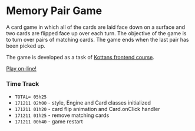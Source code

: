 # Memory Pair Game

A card game in which all of the cards are laid face down on a surface
and two cards are flipped face up over each turn.
The objective of the game is to turn over pairs of matching cards.
The game ends when the last pair has been picked up.

The game is developed as a task of
[Kottans frontend course](https://github.com/OleksiyRudenko/kottans_frontend).

[Play on-line!](https://oleksiyrudenko.github.io/memory-pair-game/)

### Time Track

* `TOTAL= 05h25`
* `171211 02h00` - style, Engine and Card classes initialized
* `171211 01h20` - card flip animation and Card.onClick handler
* `171211 01h25` - remove matching cards
* `171211 00h40` - game restart